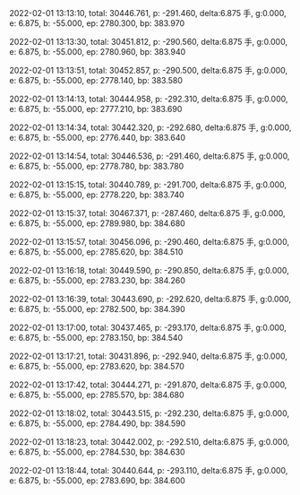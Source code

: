 2022-02-01 13:13:10, total: 30446.761, p: -291.460, delta:6.875 手, g:0.000, e: 6.875, b: -55.000, ep: 2780.300, bp: 383.970

2022-02-01 13:13:30, total: 30451.812, p: -290.560, delta:6.875 手, g:0.000, e: 6.875, b: -55.000, ep: 2780.960, bp: 383.940

2022-02-01 13:13:51, total: 30452.857, p: -290.500, delta:6.875 手, g:0.000, e: 6.875, b: -55.000, ep: 2778.140, bp: 383.580

2022-02-01 13:14:13, total: 30444.958, p: -292.310, delta:6.875 手, g:0.000, e: 6.875, b: -55.000, ep: 2777.210, bp: 383.690

2022-02-01 13:14:34, total: 30442.320, p: -292.680, delta:6.875 手, g:0.000, e: 6.875, b: -55.000, ep: 2776.440, bp: 383.640

2022-02-01 13:14:54, total: 30446.536, p: -291.460, delta:6.875 手, g:0.000, e: 6.875, b: -55.000, ep: 2778.780, bp: 383.780

2022-02-01 13:15:15, total: 30440.789, p: -291.700, delta:6.875 手, g:0.000, e: 6.875, b: -55.000, ep: 2778.220, bp: 383.740

2022-02-01 13:15:37, total: 30467.371, p: -287.460, delta:6.875 手, g:0.000, e: 6.875, b: -55.000, ep: 2789.980, bp: 384.680

2022-02-01 13:15:57, total: 30456.096, p: -290.460, delta:6.875 手, g:0.000, e: 6.875, b: -55.000, ep: 2785.620, bp: 384.510

2022-02-01 13:16:18, total: 30449.590, p: -290.850, delta:6.875 手, g:0.000, e: 6.875, b: -55.000, ep: 2783.230, bp: 384.260

2022-02-01 13:16:39, total: 30443.690, p: -292.620, delta:6.875 手, g:0.000, e: 6.875, b: -55.000, ep: 2782.500, bp: 384.390

2022-02-01 13:17:00, total: 30437.465, p: -293.170, delta:6.875 手, g:0.000, e: 6.875, b: -55.000, ep: 2783.150, bp: 384.540

2022-02-01 13:17:21, total: 30431.896, p: -292.940, delta:6.875 手, g:0.000, e: 6.875, b: -55.000, ep: 2783.620, bp: 384.570

2022-02-01 13:17:42, total: 30444.271, p: -291.870, delta:6.875 手, g:0.000, e: 6.875, b: -55.000, ep: 2785.570, bp: 384.680

2022-02-01 13:18:02, total: 30443.515, p: -292.230, delta:6.875 手, g:0.000, e: 6.875, b: -55.000, ep: 2784.490, bp: 384.590

2022-02-01 13:18:23, total: 30442.002, p: -292.510, delta:6.875 手, g:0.000, e: 6.875, b: -55.000, ep: 2784.530, bp: 384.630

2022-02-01 13:18:44, total: 30440.644, p: -293.110, delta:6.875 手, g:0.000, e: 6.875, b: -55.000, ep: 2783.690, bp: 384.600